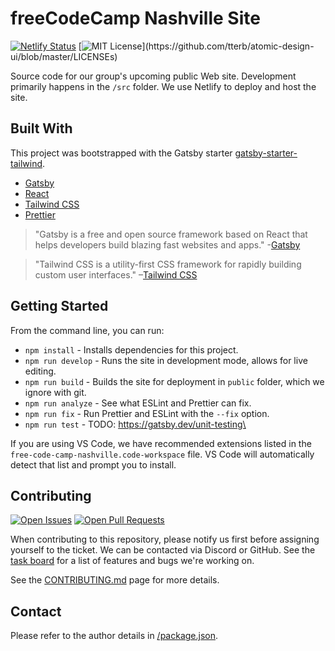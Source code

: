 # freeCodeCamp Nashville Site
[![Netlify Status](https://api.netlify.com/api/v1/badges/f312a2b3-bebf-40dd-9c3e-7c1b303005cc/deploy-status)](https://app.netlify.com/sites/fcc-nashville/deploys)
[![MIT License](https://img.shields.io/apm/l/atomic-design-ui.svg?)](https://github.com/tterb/atomic-design-ui/blob/master/LICENSEs)

Source code for our group's upcoming public Web site. Development primarily happens in the `/src` folder. We use Netlify to deploy and host the site.

## Built With

This project was bootstrapped with the Gatsby starter [gatsby-starter-tailwind](https://www.gatsbyjs.org/starters/taylorbryant/gatsby-starter-tailwind/).

- [Gatsby](https://www.gatsbyjs.org/)
- [React](https://reactjs.org/)
- [Tailwind CSS](https://tailwindcss.com/)
- [Prettier](https://prettier.io/)

> "Gatsby is a free and open source framework based on React that helps developers build blazing fast websites and apps." -[Gatsby](https://www.gatsbyjs.org/)

> "Tailwind CSS is a utility-first CSS framework for rapidly building custom user interfaces." –[Tailwind CSS](https://tailwindcss.com)

## Getting Started

From the command line, you can run:

- `npm install` - Installs dependencies for this project.
- `npm run develop` - Runs the site in development mode, allows for live editing.
- `npm run build` - Builds the site for deployment in `public` folder, which we ignore with git.
- `npm run analyze` - See what ESLint and Prettier can fix.
- `npm run fix` - Run Prettier and ESLint with the `--fix` option.
- `npm run test` - TODO: https://gatsby.dev/unit-testing\

If you are using VS Code, we have recommended extensions listed in the `free-code-camp-nashville.code-workspace` file. VS Code will automatically detect that list and prompt you to install.

## Contributing

[![Open Issues](https://img.shields.io/github/issues-raw/nashvillefcc/nashvillefcc2020website)](https://github.com/nashvillefcc/nashvillefcc2020website/issues)
[![Open Pull Requests](https://img.shields.io/github/issues-pr-raw/nashvillefcc/nashvillefcc2020website)](https://github.com/nashvillefcc/nashvillefcc2020website/issues)

When contributing to this repository, please notify us first before assigning yourself to the ticket. We can be contacted via Discord or GitHub. See the [task board](https://github.com/nashvillefcc/nashvillefcc2020website/projects/4) for a list of features and bugs we're working on.

See the [CONTRIBUTING.md](https://github.com/nashvillefcc/nashvillefcc2020website/blob/master/CONTRIBUTING.md) page for more details.

## Contact

[//]: # (Need to enable widgets in Discord to work correctly. Resource Link: https://shields.io/)
[//]: [![Discord](https://img.shields.io/discord/308323056592486420.svg)](https://discord.gg/cX9BkKrAPV)

Please refer to the author details in [/package.json](https://github.com/nashvillefcc/nashvillefcc2020website/blob/master/package.json).

